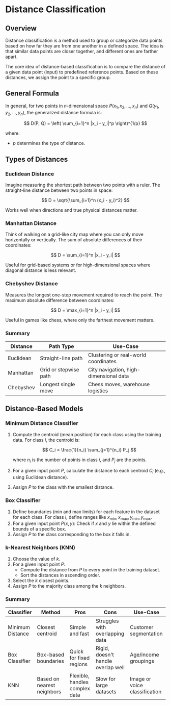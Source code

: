 # Distance Classification

## Overview

Distance classification is a method used to group or categorize data points based on how far they are from one another in a defined space. The idea is that similar data points are closer together, and different ones are farther apart. 

The core idea of distance-based classification is to compare the distance of a given data point (input) to predefined reference points. Based on these distances, we assign the point to a specific group.

## General Formula

In general, for two points in $n$-dimensional space $P(x_1, x_2, \dots, x_n)$ and $Q(y_1, y_2, \dots, y_n)$, the generalized distance formula is:

$$
D(P, Q) = \left( \sum_{i=1}^n |x_i - y_i|^p \right)^{1/p}
$$

where:

- $p$ determines the type of distance.

## Types of Distances

### Euclidean Distance

Imagine measuring the shortest path between two points with a ruler. The straight-line distance between two points in space:

$$
D = \sqrt{\sum_{i=1}^n (x_i - y_i)^2}
$$

Works well when directions and true physical distances matter.

### Manhattan Distance

Think of walking on a grid-like city map where you can only move horizontally or vertically. The sum of absolute differences of their coordinates:

$$
D = \sum_{i=1}^n |x_i - y_i|
$$

Useful for grid-based systems or for high-dimensional spaces where diagonal distance is less relevant.

### Chebyshev Distance

Measures the longest one-step movement required to reach the point. The maximum absolute difference between coordinates:

$$
D = \max_{i=1}^n |x_i - y_i|
$$

Useful in games like chess, where only the farthest movement matters.

### Summary

| Distance | Path Type | Use-Case |
| -------- | --------- | -------- |
| Euclidean | Straight-line path | Clustering or real-world coordinates |
| Manhattan | Grid or stepwise path | City navigation, high-dimensional data|
| Chebyshev | Longest single move | Chess moves, warehouse logistics |

## Distance-Based Models

### Minimum Distance Classifier

1. Compute the centroid (mean position) for each class using the training data. For class $i$, the centroid is:

    $$
    C_i = \frac{1}{n_i} \sum_{j=1}^{n_i} P_j
    $$

    where $n_i$ is the number of points in class $i$, and $P_j$ are the points.

2. For a given input point $P$, calculate the distance to each centroid $C_i$ (e.g., using Euclidean distance).

3. Assign $P$ to the class with the smallest distance.

### Box Classifier

1. Define boundaries (min and max limits) for each feature in the dataset for each class. For class $i$, define ranges like $x_{\text{min}}, x_{\text{max}}, y_{\text{min}}, y_{\text{max}}$.
2. For a given input point $P(x, y)$: Check if $x$ and $y$ lie within the defined bounds of a specific box.
3. Assign $P$ to the class corresponding to the box it falls in.

### k-Nearest Neighbors (KNN)

1. Choose the value of $k$.
2. For a given input point $P$:
   - Compute the distance from $P$ to every point in the training dataset.
   - Sort the distances in ascending order.
3. Select the $k$ closest points.
4. Assign $P$ to the majority class among the $k$ neighbors.

### Summary

| Classifier | Method | Pros | Cons | Use-Case |
| ---------- | ----- | ---- | ---- | -------- |
| Minimum Distance | Closest centroid | Simple and fast | Struggles with overlapping data | Customer segmentation |
| Box Classifier | Box-based boundaries | Quick for fixed regions | Rigid, doesn't handle overlap well | Age/income groupings |
| KNN | Based on nearest neighbors | Flexible, handles complex data | Slow for large datasets | Image or voice classification |
